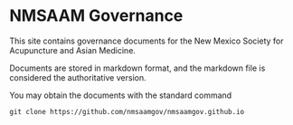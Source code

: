 # NMSAAM Governance
This site contains governance documents for the New Mexico Society for
Acupuncture and Asian Medicine.

Documents are stored in markdown format, and the markdown file is
considered the authoritative version.

You may obtain the documents with the standard command

    git clone https://github.com/nmsaamgov/nmsaamgov.github.io

